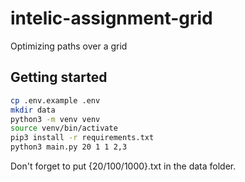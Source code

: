 # intelic-assignment-grid
Optimizing paths over a grid

## Getting started
```bash
cp .env.example .env
mkdir data
python3 -m venv venv
source venv/bin/activate
pip3 install -r requirements.txt
python3 main.py 20 1 1 2,3
```
Don't forget to put {20/100/1000}.txt in the data folder.
